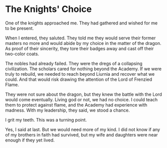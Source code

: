# The Knights' Choice

One of the knights approached me. They had gathered and wished for me to be present.

When I entered, they saluted. They told me they would serve their former masters no more and would abide by my choice in the matter of the dragon. As proof of their sincerity, they tore their badges away and cast off their two-color coats.

The nobles had already failed. They were the dregs of a collapsing civilization. The scholars cared for nothing beyond the Academy. If we were truly to rebuild, we needed to reach beyond Liurnia and recover what we could. And that would risk drawing the attention of the Lord of Frenzied Flame.

They were not sure about the dragon, but they knew the battle with the Lord would come eventually. Living god or not, we had no choice. I could teach them to protect against flame, and the Academy had experience with madness. With my leadership, they said, we stood a chance.

I grit my teeth. This was a turning point.

Yes, I said at last. But we would need more of my kind. I did not know if any of my brothers in faith had survived, but my wife and daughters were near enough if they yet lived.
